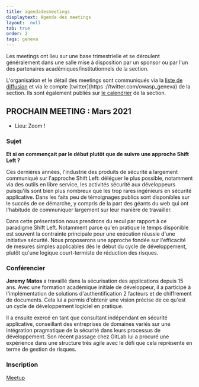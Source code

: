 ```yaml
---
title: agendadesmeetings
displaytext: Agenda des meetings
layout:  null
tab: true
order: 2
tags: geneva
---
```


Les meetings ont lieu sur une base trimestrielle et se déroulent généralement dans une salle mise à disposition par un sponsor ou par l'un des partenaires académiques/institutionnels de la section.

L'organisation et le détail des meetings sont communiqués via la [liste de diffusion](https://groups.google.com/a/owasp.org/forum/#!forum/geneva-chapter) et via le compte [twitter](https
://twitter.com/owasp_geneva) de la section. 
Ils sont également publiés sur [le calendrier](https://calendar.google.com/calendar/embed?src=owasp.org_durrij6j25be74fb82ls9868lk%40group.calendar.google.com&ctz=Europe%2FZurich) de la section.

## PROCHAIN MEETING : Mars 2021

- Lieu: Zoom !

### Sujet

**Et si on commençait par le début plutôt que de suivre une approche Shift Left ?**

Ces dernières années, l'industrie des produits de sécurité a largement communiqué sur l'approche Shift Left:
déléguer le plus possible, notamment via des outils en libre service, les activités sécurité aux développeurs puisqu'ils sont bien plus nombreux que les trop rares ingénieurs en sécurité applicative.
Dans les faits peu de témoignages publics sont disponibles sur le succès de ce démarche, y compris de la part des géants du web qui ont l'habitude de communiquer largement sur leur manière de travailler.

Dans cette présentation nous prendrons du recul par rapport à ce paradigme Shift Left.
Notamment parce qu'en pratique le temps disponible est souvent la contrainte principale pour une exécution réussie d'une initiative sécurité.
Nous proposerons une approche fondée sur l'efficacité de mesures simples applicables dès le début du cycle de développement, plutôt qu'une logique court-termiste de réduction des risques.

### Conférencier

**Jeremy Matos** a travaillé dans la sécurisation des applications depuis 15 ans.
Avec une formation académique initiale de développeur, il a participé à l'implémentation de solutions d'authentification 2 facteurs et de chiffrement de documents.
Cela lui a permis d'obtenir une vision précise de ce qu'est un cycle de développement logiciel en pratique.

Il a ensuite exercé en tant que consultant indépendant en sécurité applicative, conseillant des entreprises de domaines variés sur une intégration pragmatique de la sécurité dans leurs processus de développement.
Son récent passage chez GitLab lui a procuré une expérience dans une structure très agile avec le défi que cela représente en terme de gestion de risques.


### Inscription

[Meetup](https://www.meetup.com/OWASP-Geneva-Chapter/)

